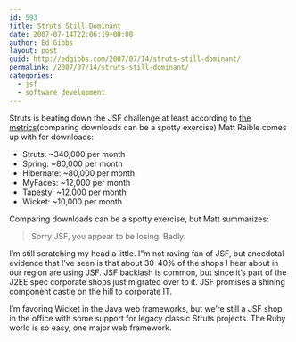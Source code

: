 ```yaml
---
id: 593
title: Struts Still Dominant
date: 2007-07-14T22:06:19+00:00
author: Ed Gibbs
layout: post
guid: http://edgibbs.com/2007/07/14/struts-still-dominant/
permalink: /2007/07/14/struts-still-dominant/
categories:
  - jsf
  - software development
---
```

Struts is beating down the JSF challenge at least according to [the metrics](http://raibledesigns.com/rd/entry/how_popular_is_your_web)(comparing downloads can be a spotty exercise) Matt Raible comes up with for downloads:

  * Struts: ~340,000 per month
  * Spring: ~80,000 per month
  * Hibernate: ~80,000 per month
  * MyFaces: ~12,000 per month
  * Tapesty: ~12,000 per month
  * Wicket: ~10,000 per month

Comparing downloads can be a spotty exercise, but Matt summarizes:

> Sorry JSF, you appear to be losing. Badly.

I&#8217;m still scratching my head a little. I&#8221;m not raving fan of JSF, but anecdotal evidence that I&#8217;ve seen is that about 30-40% of the shops I hear about in our region are using JSF. JSF backlash is common, but since it&#8217;s part of the J2EE spec corporate shops just migrated over to it. JSF promises a shining component castle on the hill to corporate IT.

I&#8217;m favoring Wicket in the Java web frameworks, but we&#8217;re still a JSF shop in the office with some support for legacy classic Struts projects. The Ruby world is so easy, one major web framework.
